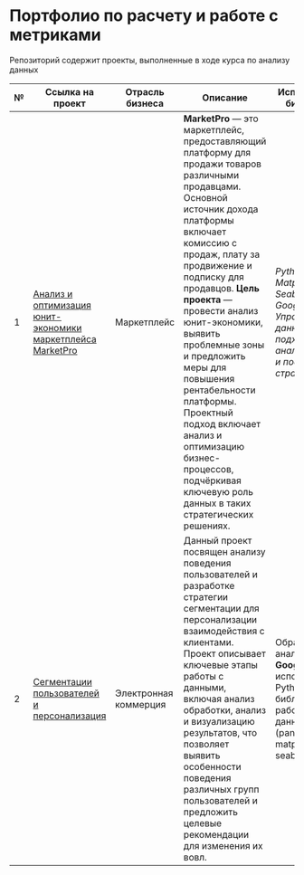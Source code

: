 # Портфолио по расчету и работе с метриками 
Репозиторий содержит проекты, выполненные в ходе курса по анализу данных

№ | Ссылка на проект | Отрасль бизнеса | Описание | Используемые библиотеки | Презентация проекта
---|---|---|---|---|---
1 | [Анализ и оптимизация юнит-экономики маркетплейса MarketPro](https://github.com/Elena-Kos/Portfolio_metrics/tree/59f4aa27f209b6bdf96cf79aac7591a2128064a8/%D0%AE%D0%BD%D0%B8%D1%82%D0%AD%D0%BA%D0%BE%D0%BD%D0%BE%D0%BC%D0%B8%D0%BA%D0%B0)| Маркетплейс | **MarketPro** — это маркетплейс, предоставляющий платформу для продажи товаров различными продавцами. Основной источник дохода платформы включает комиссию с продаж, плату за продвижение и подписку для продавцов. **Цель проекта** — провести анализ юнит-экономики, выявить проблемные зоны и предложить меры для повышения рентабельности платформы. Проектный подход включает анализ и оптимизацию бизнес-процессов, подчёркивая ключевую роль данных в таких стратегических решениях.| *Python (Pandas, Matplotlib, Seaborn), Google Коллаб, Управляемый данными подход к анализу метрик и построению стратегий.* | [Юнит-экономика маркетплейса](https://drive.google.com/file/d/1d2NjokbSVpROI3qqenwRVCto4FG8qnLC/view?usp=sharing)
2 | [Сегментации пользователей и персонализация](https://github.com/Elena-Kos/Portfolio_metrics/tree/77f26a0c4d7f48464122cb403d1b28440851609b/%D0%9C%D0%B5%D1%82%D0%BE%D0%B4%D1%8B%20%D1%81%D0%B5%D0%B3%D0%BC%D0%B5%D0%BD%D1%82%D0%B0%D1%86%D0%B8%D0%B8%20%D0%B8%20%D0%BF%D0%B5%D1%80%D1%81%D0%BE%D0%BD%D0%B0%D0%BB%D0%B8%D0%B7%D0%B0%D1%86%D0%B8%D0%B8)| Электронная коммерция | Данный проект посвящен анализу поведения пользователей и разработке стратегии сегментации для персонализации взаимодействия с клиентами. Проект описывает ключевые этапы работы с данными, включая анализ обработки, анализ и визуализацию результатов, что позволяет выявить особенности поведения различных групп пользователей и предложить целевые рекомендации для изменения их вовл.| Обработка и анализ данных в **Google Colab** с использованием Python-библиотек для работы с данными (pandas, matplotlib, seaborn).| [Методы сегментации пользователей и персонализация](https://drive.google.com/file/d/1qhQaEk3VGOcx8bAaWywBZHSFlscKYtl8/view?usp=sharing)
